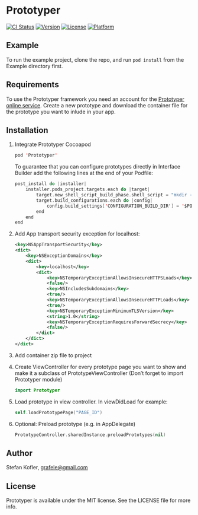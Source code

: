 # Prototyper

[![CI Status](http://img.shields.io/travis/grafele/Prototyper.svg?style=flat)](https://travis-ci.org/grafele/Prototyper)
[![Version](https://img.shields.io/cocoapods/v/Prototyper.svg?style=flat)](http://cocoapods.org/pods/Prototyper)
[![License](https://img.shields.io/cocoapods/l/Prototyper.svg?style=flat)](http://cocoapods.org/pods/Prototyper)
[![Platform](https://img.shields.io/cocoapods/p/Prototyper.svg?style=flat)](http://cocoapods.org/pods/Prototyper)

## Example

To run the example project, clone the repo, and run `pod install` from the Example directory first.

## Requirements

To use the Prototyper framework you need an account for the [Prototyper online service](https://prototyper-bruegge.in.tum.de). Create a new prototype and download the container file for the prototype you want to inlude in your app.

## Installation

1. Integrate Prototyper Cocoapod

    ```swift
    pod 'Prototyper'
    ```

    To guarantee that you can configure prototypes directly in Interface Builder add the following lines at the end of your Podfile:

    ```swift
    post_install do |installer|
        installer.pods_project.targets.each do |target|
            target.new_shell_script_build_phase.shell_script = "mkdir -p $PODS_CONFIGURATION_BUILD_DIR/#{target.name}"
            target.build_configurations.each do |config|
                config.build_settings['CONFIGURATION_BUILD_DIR'] = '$PODS_CONFIGURATION_BUILD_DIR'
            end
        end
    end
    ```

2. Add App transport security exception for localhost:

    ```xml
    <key>NSAppTransportSecurity</key>
    <dict>
        <key>NSExceptionDomains</key>
        <dict>
            <key>localhost</key>
            <dict>
                <key>NSTemporaryExceptionAllowsInsecureHTTPSLoads</key>
                <false/>           
                <key>NSIncludesSubdomains</key>
                <true/>
                <key>NSTemporaryExceptionAllowsInsecureHTTPLoads</key>
                <true/>
                <key>NSTemporaryExceptionMinimumTLSVersion</key>
                <string>1.0</string>
                <key>NSTemporaryExceptionRequiresForwardSecrecy</key>
                <false/>
            </dict>
        </dict>
    </dict>
    ```

3. Add container zip file to project
4. Create ViewController for every prototype page you want to show and make it a subclass of PrototypeViewController (Don’t forget to import Prototyper module)

    ```swift
    import Prototyper
    ```

5. Load prototype in view controller. In viewDidLoad for example:

    ```swift
    self.loadPrototypePage("PAGE_ID")
    ```

6. Optional: Preload prototype (e.g. in AppDelegate)

    ```swift
    PrototypeController.sharedInstance.preloadPrototypes(nil)
    ```

## Author

Stefan Kofler, grafele@gmail.com

## License

Prototyper is available under the MIT license. See the LICENSE file for more info.
